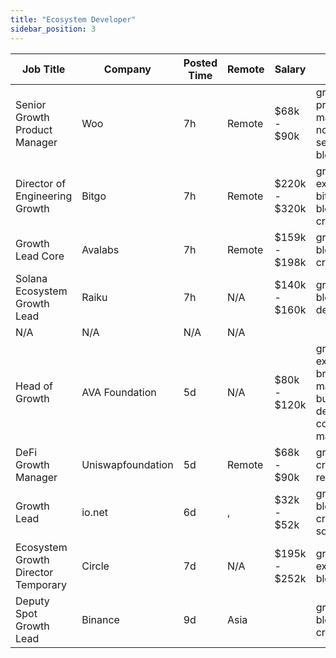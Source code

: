 ```yaml
---
title: "Ecosystem Developer"
sidebar_position: 3
---
```


| Job Title | Company | Posted Time | Remote | Salary | Tags | Apply Link |
|-----------|---------|-------------|--------|--------|------|------------|
| Senior Growth Product Manager | Woo | 7h | Remote | $68k - $90k | growth, product manager, non tech, senior, blockchain | [Apply](https://web3.career/senior-growth-product-manager-woo/95664) |
| Director of Engineering Growth | Bitgo | 7h | Remote | $220k - $320k | growth, executive, bitcoin, blockchain, crypto | [Apply](https://web3.career/director-of-engineering-growth-bitgo/102790) |
| Growth Lead Core | Avalabs | 7h | Remote | $159k - $198k | growth, lead, blockchain, crypto, defi | [Apply](https://web3.career/growth-lead-core-avalabs/102785) |
| Solana Ecosystem Growth Lead | Raiku | 7h | N/A | $140k - $160k | growth, lead, blockchain, defi, remote | [Apply](https://web3.career/solana-ecosystem-growth-lead-raiku/102783) |
| N/A | N/A | N/A | N/A |  |  | [Apply](https://web3.career/metana) |
| Head of Growth | AVA Foundation | 5d | N/A | $80k - $120k | growth, executive, brand marketing, business development, community manager | [Apply](https://web3.career/head-of-growth-ava-foundation/102519) |
| DeFi Growth Manager | Uniswapfoundation | 5d | Remote | $68k - $90k | growth, crypto, defi, remote | [Apply](https://web3.career/defi-growth-manager-uniswapfoundation/102447) |
| Growth Lead | io.net | 6d | , | $32k - $52k | growth, lead, blockchain, crypto, solana | [Apply](https://web3.career/growth-lead-io-net/102436) |
| Ecosystem Growth Director Temporary | Circle | 7d | N/A | $195k - $252k | growth, executive, blockchain | [Apply](https://web3.career/ecosystem-growth-director-temporary-circle/102355) |
| Deputy Spot Growth Lead | Binance | 9d | Asia |  | growth, lead, blockchain, crypto | [Apply](https://web3.career/deputy-spot-growth-lead-binance/102231) |
